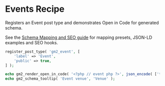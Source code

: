 # Events Recipe

Registers an Event post type and demonstrates Open in Code for generated schema.

See the [Schema Mapping and SEO guide](../../schema-mapping-and-seo.md) for mapping presets, JSON-LD examples and SEO hooks.

```php
register_post_type( 'gm2_event', [
    'label' => 'Event',
    'public' => true,
] );

echo gm2_render_open_in_code( '<?php // event php ?>', json_encode( ['type' => 'event'] ) );
echo gm2_schema_tooltip( 'Event venue', 'Venue' );
```

